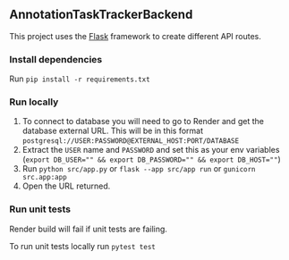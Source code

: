 ## AnnotationTaskTrackerBackend

This project uses the [Flask](https://flask.palletsprojects.com/en/3.0.x/) framework to create different API routes.

### Install dependencies
Run `pip install -r requirements.txt`

### Run locally
1. To connect to database you will need to go to Render and get the database external URL. This will be in this format `postgresql://USER:PASSWORD@EXTERNAL_HOST:PORT/DATABASE`
2. Extract the `USER` name and `PASSWORD` and set this as your env variables (`export DB_USER="" && export DB_PASSWORD="" && export DB_HOST=""`)
3. Run `python src/app.py` or `flask --app src/app run` or `gunicorn src.app:app`
4. Open the URL returned.

### Run unit tests
Render build will fail if unit tests are failing.

To run unit tests locally run `pytest test`
